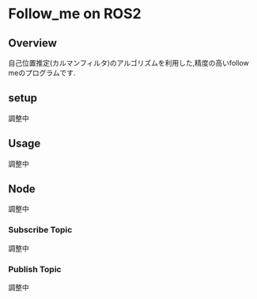 # Follow_me on ROS2

## Overview
自己位置推定(カルマンフィルタ)のアルゴリズムを利用した,精度の高いfollow meのプログラムです.

## setup
調整中

## Usage
調整中

## Node
調整中

### Subscribe Topic
調整中


### Publish Topic
調整中
